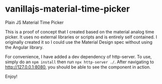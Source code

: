 # vanillajs-material-time-picker
Plain JS Material Time Picker

This is a proof of concept that I created based on the material analog time picker. It uses no external libraries or scripts and is entirely self contained. I originally created it so I could use the Material Design spec without using the Angular library.

For convenience, I have added a dev dependency of http-server. To use, simply do an `npm install` then run `npx http-server ./`. After navigating to http://127.0.0.1:8080, you should be able to see the component in action.

Enjoy!
